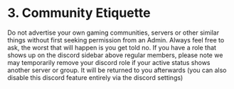 # 3. Community Etiquette

Do not advertise your own gaming communities, servers or other similar things without first seeking permission from an Admin. Always feel free to ask, the worst that will happen is you get told no. If you have a role that shows up on the discord sidebar above regular members, please note we may temporarily remove your discord role if your active status shows another server or group. It will be returned to you afterwards (you can also disable this discord feature entirely via the discord settings)